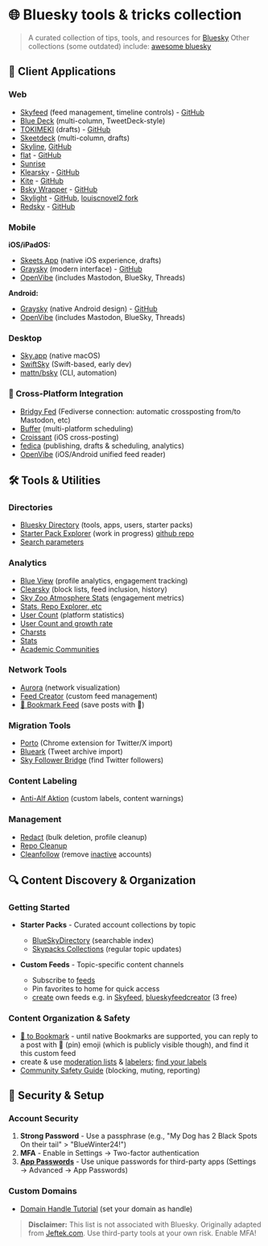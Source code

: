 # 🌐 Bluesky tools & tricks collection

> A curated collection of tips, tools, and resources for [Bluesky](https://bsky.app)
Other collections (some outdated) include: [awesome bluesky](https://github.com/notjuliet/awesome-bluesky)

## 📱 Client Applications

### Web
- [Skyfeed](https://skyfeed.app/) (feed management, timeline controls) - [GitHub](https://github.com/skyfeed-dev/app)
- [Blue Deck](https://deck.blue) (multi-column, TweetDeck-style)
- [TOKIMEKI](https://tokimeki.blue/login) (drafts) - [GitHub](https://github.com/spuithori/tokimekibluesky)
- [Skeetdeck](https://skeetdeck.pages.dev/) (multi-column, drafts)
- [Skyline](https://skyline.louisarge.com), [GitHub](https://github.com/louislva/skyline)
- [flat](https://flat.sabigara.com/login) - [GitHub](https://github.com/sabigara/flat)
- [Sunrise](https://sunrise.li)
- [Klearsky](https://klearsky.pages.dev/) - [GitHub](https://github.com/mimonelu/klearsky)
- [Kite](https://kite.black) - [GitHub](https://github.com/callmearta/kite)
- [Bsky Wrapper](https://blue.amazingca.dev) - [GitHub](https://github.com/Amazingca/BSKY-Wrapper)
- [Skylight](https://penpenpng.github.io/skylight) - [GitHub](https://github.com/penpenpng/skylight), [louiscnovel2 fork](https://github.com/louiscnovel2/skylight-bluesky-style)
- [Redsky](https://redsky.pages.dev/) - [GitHub](https://github.com/akanoren/redsky)

### Mobile

**iOS/iPadOS:**
- [Skeets App](https://www.skeetsapp.com) (native iOS experience, drafts)
- [Graysky](https://graysky.app/) (modern interface) - [GitHub](https://github.com/mozzius/graysky)
- [OpenVibe](https://apps.apple.com/us/app/openvibe-mastodon-bluesky/id1666230916) (includes Mastodon, BlueSky, Threads)
 
**Android:**
- [Graysky](https://graysky.app/) (native Android design) - [GitHub](https://github.com/mozzius/graysky)
- [OpenVibe](https://apps.apple.com/us/app/openvibe-mastodon-bluesky/id1666230916) (includes Mastodon, BlueSky, Threads)

### Desktop
- [Sky.app](https://github.com/jcsalterego/Sky.app) (native macOS)
- [SwiftSky](https://github.com/rmcan/swiftsky) (Swift-based, early dev)
- [mattn/bsky](https://github.com/mattn/bsky) (CLI, automation)

### 🔄 Cross-Platform Integration

- [Bridgy Fed](https://fed.brid.gy/) (Fediverse connection: automatic crossposting from/to Mastodon, etc)
- [Buffer](https://buffer.com) (multi-platform scheduling)
- [Croissant](https://apps.apple.com/us/app/croissant-cross-posting/id6670288979) (iOS cross-posting)
- [fedica](https://fedica.com/) (publishing, drafts & scheduling, analytics)
- [OpenVibe](https://apps.apple.com/us/app/openvibe-mastodon-bluesky/id1666230916) (iOS/Android unified feed reader)

## 🛠️ Tools & Utilities

### Directories
- [Bluesky Directory](https://blueskydirectory.com) (tools, apps, users, starter packs)
- [Starter Pack Explorer](https://starter-pack-explorer-o13o.vercel.app/) (work in progress) [github repo](https://github.com/CrispStrobe/starter-pack-explorer)
- [Search parameters](https://bsky.social/about/blog/05-31-2024-search)

### Analytics
- [Blue View](https://blueview.app) (profile analytics, engagement tracking)
- [Clearsky](https://clearsky.app) (block lists, feed inclusion, history)
- [Sky Zoo Atmosphere Stats](https://jyc.dev/at) (engagement metrics)
- [Stats, Repo Explorer, etc](https://bsky.jazco.dev/stats)
- [User Count](https://bsky-users.theo.io/) (platform statistics)
- [User Count and growth rate](https://bcounter.nat.vg/)
- [Charsts](https://bskycharts.edavis.dev/edavis.dev/bskycharts.edavis.dev/index.html)
- [Stats](https://blue.mackuba.eu/stats/)
- [Academic Communities](https://ketikagarg.github.io/blueSkyAcademicNetwork/network2.html)

### Network Tools
- [Aurora](https://aurora.ndimensional.xyz/) (network visualization)
- [Feed Creator](https://blueskyfeedcreator.com) (custom feed management)
- [📌 Bookmark Feed](https://bsky.app/profile/did:plc:q6gjnaw2blty4crticxkmujt/feed/my-pins) (save posts with 📌)

### Migration Tools
- [Porto](https://chromewebstore.google.com/detail/porto-port-your-tweets-to/ckilhjdflnaakopknngigiggfpnjaaop) (Chrome extension for Twitter/X import)
- [Blueark](https://blueark.app/) (Tweet archive import)
- [Sky Follower Bridge](https://chromewebstore.google.com/detail/sky-follower-bridge/behhbpbpmailcnfbjagknjngnfdojpko) (find Twitter followers)

### Content Labeling
- [Anti-Alf Aktion](https://bsky.app/profile/did:plc:e4elbtctnfqocyfcml6h2lf7) (custom labels, content warnings)

### Management
- [Redact](https://redact.dev/) (bulk deletion, profile cleanup)
- [Repo Cleanup](https://bsky.jazco.dev/stats)
- [Cleanfollow](https://cleanfollow-bsky.pages.dev/) (remove [inactive](https://mary-ext.codeberg.page/bluesky-quiet-posters/) accounts)

## 🔍 Content Discovery & Organization

### Getting Started
- **Starter Packs** - Curated account collections by topic
  - [BlueSkyDirectory](https://blueskydirectory.com/starter-packs/all) (searchable index)
  - [Skypacks Collections](https://bsky.app/profile/skypacks.bsky.social) (regular topic updates)

- **Custom Feeds** - Topic-specific content channels
  - Subscribe to [feeds](https://mackuba.eu/2024/02/21/bluesky-guide/#feeds)
  - Pin favorites to home for quick access
  - [create](https://goodfeeds.co/the-guide) own feeds e.g. in [Skyfeed](https://skyfeed.app/), [blueskyfeedcreator](https://blueskyfeedcreator.com/pricing) (3 free)

### Content Organization & Safety
- [📌 to Bookmark](https://bsky.app/profile/did:plc:q6gjnaw2blty4crticxkmujt/feed/my-pins) - until native Bookmarks are supported, you can reply to a post with 📌 (pin) emoji (which is publicly visible though), and find it this custom feed
- create & use [moderation lists](https://mackuba.eu/2024/02/21/bluesky-guide/#safety) & [labelers](https://web.archive.org/web/20240620103516/https://from-over-the-horizon.ghost.io/bluesky-crash-course-labelers/); [find your labels](https://blue.mackuba.eu/scanner/)
- [Community Safety Guide](https://bsky.app/profile/francesmeh.reviews/post/3lamkrhv6k22o) (blocking, muting, reporting)
  
## 🔐 Security & Setup

### Account Security
1. **Strong Password** - Use a passphrase (e.g., "My Dog has 2 Black Spots On their tail" > "BlueWinter24!")
2. **MFA** - Enable in Settings → Two-factor authentication
3. **[App Passwords](https://mackuba.eu/2024/02/21/bluesky-guide/#security)** - Use unique passwords for third-party apps (Settings → Advanced → App Passwords)

### Custom Domains
- [Domain Handle Tutorial](https://bsky.social/about/blog/4-28-2023-domain-handle-tutorial) (set your domain as handle)
  

> **Disclaimer:** This list is not associated with Bluesky. Originally adapted from [Jeftek.com](https://bsky.app/profile/jeftek.com). Use third-party tools at your own risk. Enable MFA!
